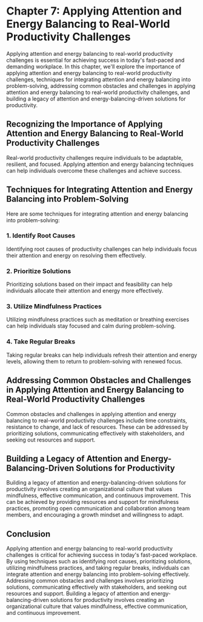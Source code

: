 Chapter 7: Applying Attention and Energy Balancing to Real-World Productivity Challenges
========================================================================================

Applying attention and energy balancing to real-world productivity challenges is essential for achieving success in today's fast-paced and demanding workplace. In this chapter, we'll explore the importance of applying attention and energy balancing to real-world productivity challenges, techniques for integrating attention and energy balancing into problem-solving, addressing common obstacles and challenges in applying attention and energy balancing to real-world productivity challenges, and building a legacy of attention and energy-balancing-driven solutions for productivity.

Recognizing the Importance of Applying Attention and Energy Balancing to Real-World Productivity Challenges
-----------------------------------------------------------------------------------------------------------

Real-world productivity challenges require individuals to be adaptable, resilient, and focused. Applying attention and energy balancing techniques can help individuals overcome these challenges and achieve success.

Techniques for Integrating Attention and Energy Balancing into Problem-Solving
------------------------------------------------------------------------------

Here are some techniques for integrating attention and energy balancing into problem-solving:

### 1. Identify Root Causes

Identifying root causes of productivity challenges can help individuals focus their attention and energy on resolving them effectively.

### 2. Prioritize Solutions

Prioritizing solutions based on their impact and feasibility can help individuals allocate their attention and energy more effectively.

### 3. Utilize Mindfulness Practices

Utilizing mindfulness practices such as meditation or breathing exercises can help individuals stay focused and calm during problem-solving.

### 4. Take Regular Breaks

Taking regular breaks can help individuals refresh their attention and energy levels, allowing them to return to problem-solving with renewed focus.

Addressing Common Obstacles and Challenges in Applying Attention and Energy Balancing to Real-World Productivity Challenges
---------------------------------------------------------------------------------------------------------------------------

Common obstacles and challenges in applying attention and energy balancing to real-world productivity challenges include time constraints, resistance to change, and lack of resources. These can be addressed by prioritizing solutions, communicating effectively with stakeholders, and seeking out resources and support.

Building a Legacy of Attention and Energy-Balancing-Driven Solutions for Productivity
-------------------------------------------------------------------------------------

Building a legacy of attention and energy-balancing-driven solutions for productivity involves creating an organizational culture that values mindfulness, effective communication, and continuous improvement. This can be achieved by providing resources and support for mindfulness practices, promoting open communication and collaboration among team members, and encouraging a growth mindset and willingness to adapt.

Conclusion
----------

Applying attention and energy balancing to real-world productivity challenges is critical for achieving success in today's fast-paced workplace. By using techniques such as identifying root causes, prioritizing solutions, utilizing mindfulness practices, and taking regular breaks, individuals can integrate attention and energy balancing into problem-solving effectively. Addressing common obstacles and challenges involves prioritizing solutions, communicating effectively with stakeholders, and seeking out resources and support. Building a legacy of attention and energy-balancing-driven solutions for productivity involves creating an organizational culture that values mindfulness, effective communication, and continuous improvement.
